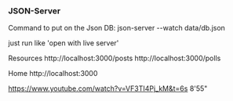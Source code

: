 ### JSON-Server

Command to put on the Json DB:
json-server --watch data/db.json

just run like 'open with live server'

Resources
  http://localhost:3000/posts
  http://localhost:3000/polls

  Home
  http://localhost:3000

  https://www.youtube.com/watch?v=VF3TI4Pj_kM&t=6s 
  8'55"